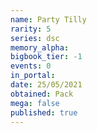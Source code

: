 ```yaml
---
name: Party Tilly
rarity: 5
series: dsc
memory_alpha:
bigbook_tier: -1
events: 0
in_portal:
date: 25/05/2021
obtained: Pack
mega: false
published: true
---
```




